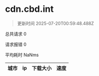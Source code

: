 
  # cdn.cbd.int

  > 更新时间 2025-07-20T00:59:48.488Z
  
  总共请求 0

  请求报错 0

  平均耗时 NaNms

|城市|ip|下载大小|速度|
|-----|----------|---|---|

  